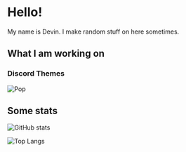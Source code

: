 # Hello!

My name is Devin. I make random stuff on here sometimes.

## What I am working on

### Discord Themes

![Pop](https://github-readme-stats.vercel.app/api/pin/?username=devinkid1&repo=Pop)

## Some stats

![GitHub stats](https://github-readme-stats.vercel.app/api?username=devinkid1)

![Top Langs](https://github-readme-stats.vercel.app/api/top-langs/?username=devinkid1)
